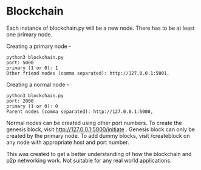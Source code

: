# Blockchain
Each instance of blockchain.py will be a new node. There has to be at least one primary node.

Creating a primary node -

    python3 blockchain.py
    port: 5000
    primary (1 or 0): 1
    Other friend nodes (comma separated): http://127.0.0.1:5001,
Creating a normal node - 
```
python3 blockchain.py
port: 2000
primary (1 or 0): 0
Parent nodes (comma separated): http://127.0.0.1:5000,
```

Normal nodes can be created using other port numbers. To create the genesis block, visit http://127.0.0.1:5000/initiate . Genesis block can only be created by the primary node. To add dummy blocks, visit /createblock on any node with appropriate host and port number. 

This was created to get a better understanding of how the blockchain and p2p networking work. Not suitable for any real world applications.

